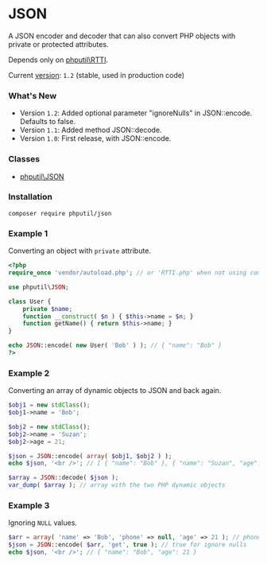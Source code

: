 # JSON

A JSON encoder and decoder that can also convert PHP objects with private or protected attributes.

Depends only on [phputil\RTTI](https://github.com/thiagodp/rtti).

Current [version](http://semver.org/): `1.2` (stable, used in production code)

### What's New

* Version `1.2`: Added optional parameter "ignoreNulls" in JSON::encode. Defaults to false.
* Version `1.1`: Added method JSON::decode.
* Version `1.0`: First release, with JSON::encode.

### Classes

* [phputil\JSON](https://github.com/thiagodp/rtti/blob/master/lib/JSON.php)

### Installation

```command
composer require phputil/json
```

### Example 1

Converting an object with `private` attribute.

```php
<?php
require_once 'vendor/autoload.php'; // or 'RTTI.php' when not using composer

use phputil\JSON;

class User {
	private $name;
	function __construct( $n ) { $this->name = $n; }
	function getName() { return $this->name; }
}

echo JSON::encode( new User( 'Bob' ) ); // { "name": "Bob" }
?>
```

### Example 2

Converting an array of dynamic objects to JSON and back again.

```php
$obj1 = new stdClass();
$obj1->name = 'Bob';

$obj2 = new stdClass();
$obj2->name = 'Suzan';
$obj2->age = 21;

$json = JSON::encode( array( $obj1, $obj2 ) );
echo $json, '<br />'; // [ { "name": "Bob" }, { "name": "Suzan", "age": 21 } ]

$array = JSON::decode( $json );
var_dump( $array ); // array with the two PHP dynamic objects 
```

### Example 3

Ignoring `NULL` values.

```php
$arr = array( 'name' => 'Bob', 'phone' => null, 'age' => 21 ); // phone is null
$json = JSON::encode( $arr, 'get', true ); // true for ignore nulls
echo $json, '<br />'; // { "name": "Bob", "age": 21 }
```

